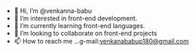- 👋 Hi, I’m @venkanna-babu
- 👀 I’m interested in front-end development.
- 🌱 I’m currently learning front-end languages.
- 💞️ I’m looking to collaborate on front-end projects
- 📫 How to reach me ...g-mail:venkanababup180@gmail.com

<!---
venkanna-babu/venkanna-babu is a ✨ special ✨ repository because its `README.md` (this file) appears on your GitHub profile.
You can click the Preview link to take a look at your changes.
--->
